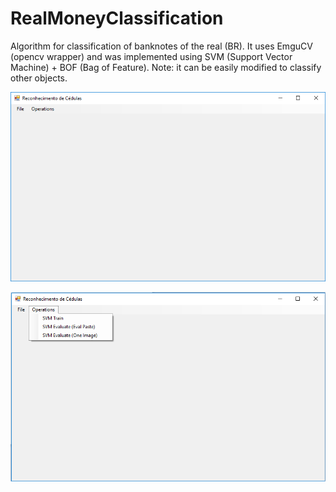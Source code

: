 # RealMoneyClassification
 Algorithm for classification of banknotes of the real (BR). 
 It uses EmguCV (opencv wrapper) and was implemented using SVM (Support Vector Machine) + BOF (Bag of Feature). 
 Note: it can be easily modified to classify other objects.
 
![alt text](https://github.com/Alissonerdx/RealMoneyClassification/blob/master/View%201.png)

![alt text](https://github.com/Alissonerdx/RealMoneyClassification/blob/master/View%202.png)
